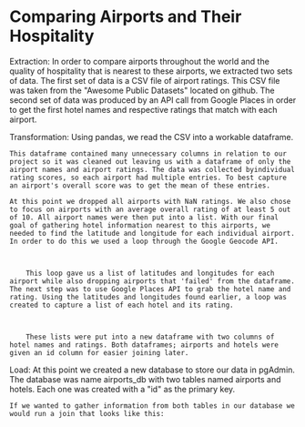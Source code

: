 # Comparing Airports and Their Hospitality

Extraction:
    In order to compare airports throughout the world and the quality of hospitality that is nearest to these airports, we extracted two sets of data. The first set of data is a CSV file of airport ratings. This CSV file was taken from the "Awesome Public Datasets" located on github. The second set of data was produced by an API call from Google Places in order to get the first hotel names and respective ratings that match with each airport.
    
Transformation:
    Using pandas, we read the CSV into a workable dataframe.
    
    This dataframe contained many unnecessary columns in relation to our project so it was cleaned out leaving us with a dataframe of only the airport names and airport ratings. The data was collected byindividual rating scores, so each airport had multiple entries. To best capture an airport's overall score was to get the mean of these entries.
    
    At this point we dropped all airports with NaN ratings. We also chose to focus on airports with an average overall rating of at least 5 out of 10. All airport names were then put into a list. With our final goal of gathering hotel information nearest to this airports, we needed to find the latitude and longitude for each individual airport. In order to do this we used a loop through the Google Geocode API.
        
        

        This loop gave us a list of latitudes and longitudes for each airport while also dropping airports that 'failed' from the dataframe. The next step was to use Google Places API to grab the hotel name and rating. Using the latitudes and longitudes found earlier, a loop was created to capture a list of each hotel and its rating.
        
        
     
        These lists were put into a new dataframe with two columns of hotel names and ratings. Both dataframes; airports and hotels were given an id column for easier joining later.
        
Load:
    At this point we created a new database to store our data in pgAdmin. The database was name airports_db with two tables named airports and hotels. Each one was created with a "id" as the primary key.
    
    
    
    If we wanted to gather information from both tables in our database we would run a join that looks like this:
